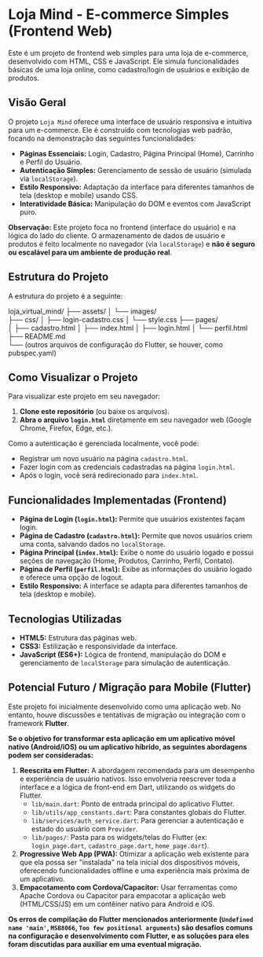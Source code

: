 # Loja Mind - E-commerce Simples (Frontend Web)

Este é um projeto de frontend web simples para uma loja de e-commerce, desenvolvido com HTML, CSS e JavaScript. Ele simula funcionalidades básicas de uma loja online, como cadastro/login de usuários e exibição de produtos.

## Visão Geral

O projeto `Loja Mind` oferece uma interface de usuário responsiva e intuitiva para um e-commerce. Ele é construído com tecnologias web padrão, focando na demonstração das seguintes funcionalidades:

* **Páginas Essenciais:** Login, Cadastro, Página Principal (Home), Carrinho e Perfil do Usuário.
* **Autenticação Simples:** Gerenciamento de sessão de usuário (simulada via `localStorage`).
* **Estilo Responsivo:** Adaptação da interface para diferentes tamanhos de tela (desktop e mobile) usando CSS.
* **Interatividade Básica:** Manipulação do DOM e eventos com JavaScript puro.

**Observação:** Este projeto foca no frontend (interface do usuário) e na lógica do lado do cliente. O armazenamento de dados de usuário e produtos é feito localmente no navegador (via `localStorage`) e **não é seguro ou escalável para um ambiente de produção real**.

## Estrutura do Projeto

A estrutura do projeto é a seguinte:

loja_virtual_mind/
├── assets/
│   └── images/     
├── css/
│   ├── login-cadastro.css
│   └── style.css
├── pages/          
│   ├── cadastro.html
│   ├── index.html
│   ├── login.html
│   └── perfil.html
├── README.md       
└── (outros arquivos de configuração do Flutter, se houver, como pubspec.yaml)

## Como Visualizar o Projeto

Para visualizar este projeto em seu navegador:

1.  **Clone este repositório** (ou baixe os arquivos).
2.  **Abra o arquivo `login.html`** diretamente em seu navegador web (Google Chrome, Firefox, Edge, etc.).

Como a autenticação é gerenciada localmente, você pode:
* Registrar um novo usuário na página `cadastro.html`.
* Fazer login com as credenciais cadastradas na página `login.html`.
* Após o login, você será redirecionado para `index.html`.

## Funcionalidades Implementadas (Frontend)

* **Página de Login (`login.html`):** Permite que usuários existentes façam login.
* **Página de Cadastro (`cadastro.html`):** Permite que novos usuários criem uma conta, salvando dados no `localStorage`.
* **Página Principal (`index.html`):** Exibe o nome do usuário logado e possui seções de navegação (Home, Produtos, Carrinho, Perfil, Contato).
* **Página de Perfil (`perfil.html`):** Exibe as informações do usuário logado e oferece uma opção de logout.
* **Estilo Responsivo:** A interface se adapta para diferentes tamanhos de tela (desktop e mobile).

## Tecnologias Utilizadas

* **HTML5:** Estrutura das páginas web.
* **CSS3:** Estilização e responsividade da interface.
* **JavaScript (ES6+):** Lógica de frontend, manipulação do DOM e gerenciamento de `localStorage` para simulação de autenticação.

## Potencial Futuro / Migração para Mobile (Flutter)

Este projeto foi inicialmente desenvolvido como uma aplicação web. No entanto, houve discussões e tentativas de migração ou integração com o framework **Flutter**.

**Se o objetivo for transformar esta aplicação em um aplicativo móvel nativo (Android/iOS) ou um aplicativo híbrido, as seguintes abordagens podem ser consideradas:**

1.  **Reescrita em Flutter:** A abordagem recomendada para um desempenho e experiência de usuário nativos. Isso envolveria reescrever toda a interface e a lógica de front-end em Dart, utilizando os widgets do Flutter.
    * `lib/main.dart`: Ponto de entrada principal do aplicativo Flutter.
    * `lib/utils/app_constants.dart`: Para constantes globais do Flutter.
    * `lib/services/auth_service.dart`: Para gerenciar a autenticação e estado do usuário com `Provider`.
    * `lib/pages/`: Pasta para os widgets/telas do Flutter (ex: `login_page.dart`, `cadastro_page.dart`, `home_page.dart`).
2.  **Progressive Web App (PWA):** Otimizar a aplicação web existente para que ela possa ser "instalada" na tela inicial dos dispositivos móveis, oferecendo funcionalidades offline e uma experiência mais próxima de um aplicativo.
3.  **Empacotamento com Cordova/Capacitor:** Usar ferramentas como Apache Cordova ou Capacitor para empacotar a aplicação web (HTML/CSS/JS) em um contêiner nativo para Android e iOS.

**Os erros de compilação do Flutter mencionados anteriormente (`Undefined name 'main'`, `MSB8066`, `Too few positional arguments`) são desafios comuns na configuração e desenvolvimento com Flutter, e as soluções para eles foram discutidas para auxiliar em uma eventual migração.**


